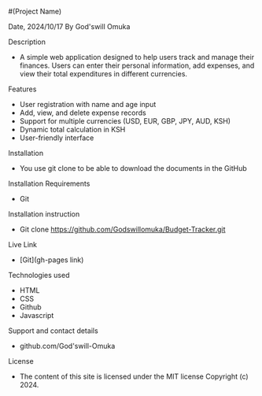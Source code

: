 #(Project Name)

Date, 2024/10/17
By God'swill Omuka

Description
- A simple web application designed to help users track and manage their finances. Users can enter their personal information, add expenses, and view their total expenditures in different currencies.


Features
- User registration with name and age input
- Add, view, and delete expense records
- Support for multiple currencies (USD, EUR, GBP, JPY, AUD, KSH)
- Dynamic total calculation in KSH
- User-friendly interface

Installation
- You use git clone to be able to download the documents in the GitHub

Installation Requirements
- Git

Installation instruction
- Git clone https://github.com/Godswillomuka/Budget-Tracker.git

Live Link
- [Git](gh-pages link)

Technologies used
- HTML 
- CSS 
- Github 
- Javascript

Support and contact details
- github.com/God'swill-Omuka

License
- The content of this site is licensed under the MIT license Copyright (c) 2024.